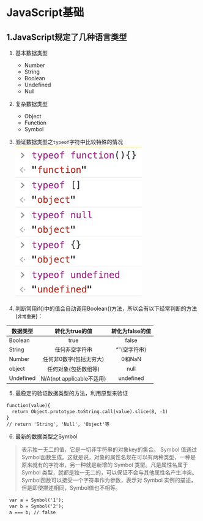 # JavaScript基础 #

## 1.JavaScript规定了几种语言类型 ##

1. 基本数据类型
    - Number
    - String
    - Boolean
    - Undefined
    - Null

2. 复杂数据类型
    - Object
    - Function
    - Symbol

3. 验证数据类型之`typeof`字符中比较特殊的情况  
    ![typeof](./image/typeof.png)

4. 判断常用if()中的值会自动调用Boolean()方法，所以会有以下经常判断的方法(`非常重要`)：  

数据类型|转化为true的值|转化为false的值
-|:-:|:-:
Boolean|true|false
String|任何非空字符串|“”(空字符串)
Number|任何非0数字(包括无穷大)|0和NaN
object|任何对象(包括数组等)|null
Undefined|N/A(not applicable不适用)|undefined

5. 最稳定的验证数据类型的方法，利用原型来验证
```
function(value){
  return Object.prototype.toString.call(value).slice(8, -1)
}
// return 'String', 'Null', 'Object'等
```

6. 最新的数据类型之Symbol  
> 表示独一无二的值，它是一切非字符串的对象key的集合。 Symbol 值通过Symbol函数生成。这就是说，对象的属性名现在可以有两种类型，一种是原来就有的字符串，另一种就是新增的 Symbol 类型。凡是属性名属于 Symbol 类型，就都是独一无二的，可以保证不会与其他属性名产生冲突。 Symbol函数可以接受一个字符串作为参数，表示对 Symbol 实例的描述，但是即使描述相同，Symbol值也不相等。
```
 var a = Symbol('1');
 var b = Symbol('2');
 a === b; // false
```
 

